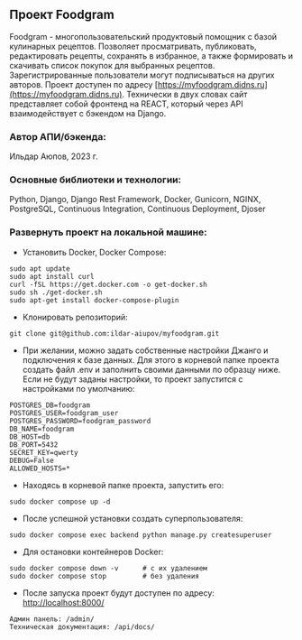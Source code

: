 ## Проект Foodgram

Foodgram - многопользовательский продуктовый помощник с базой кулинарных рецептов. Позволяет просматривать, публиковать, редактировать рецепты, сохранять в избранное, а также формировать и скачивать список покупок для выбранных рецептов. Зарегистрированные пользователи могут подписываться на других авторов.
Проект доступен по адресу [https://myfoodgram.didns.ru](https://myfoodgram.didns.ru).
Технически в двух словах сайт представляет собой фронтенд на REACT, который через API взаимодействует с бэкендом на Django.

### Автор АПИ/бэкенда:

Ильдар Аюпов, 2023 г.

### Основные библиотеки и технологии:

Python, Django, Django Rest Framework, Docker, Gunicorn, NGINX, PostgreSQL, Continuous Integration, Continuous Deployment, Djoser

### Развернуть проект на локальной машине:

- Установить Docker, Docker Compose:
```
sudo apt update
sudo apt install curl
curl -fSL https://get.docker.com -o get-docker.sh
sudo sh ./get-docker.sh
sudo apt-get install docker-compose-plugin
```

- Клонировать репозиторий:
```
git clone git@github.com:ildar-aiupov/myfoodgram.git
```

- При желании, можно задать собственные настройки Джанго и подключения к базе данных. Для этого в корневой папке проекта создать файл .env и заполнить своими данными по образцу ниже. Если не будут заданы настройки, то проект запустится с настройками по умолчанию:
```
POSTGRES_DB=foodgram
POSTGRES_USER=foodgram_user
POSTGRES_PASSWORD=foodgram_password
DB_NAME=foodgram
DB_HOST=db
DB_PORT=5432
SECRET_KEY=qwerty
DEBUG=False
ALLOWED_HOSTS=*
```

- Находясь в корневой папке проекта, запустить его:
```
sudo docker compose up -d
```

- После успешной установки создать суперпользователя:
```
sudo docker compose exec backend python manage.py createsuperuser
```

- Для остановки контейнеров Docker:
```
sudo docker compose down -v      # с их удалением
sudo docker compose stop         # без удаления
```

- После запуска проект будут доступен по адресу: [http://localhost:8000/](http://localhost:8000/)
```
Админ панель: /admin/
Техническая документация: /api/docs/
```
